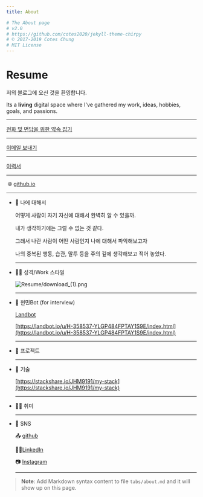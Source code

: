 ```yaml
---
title: About

# The About page
# v2.0
# https://github.com/cotes2020/jekyll-theme-chirpy
# © 2017-2019 Cotes Chung
# MIT License
---
```


# Resume

저의 블로그에 오신 것을 환영합니다. 

Its a **living** digital space where I've gathered my work, ideas, hobbies, goals, and passions.

---

[전화 및 면담을 위한 약속 잡기](Resume/Untitled.md)

---

[이메일 보내기](Resume/Untitled%201.md)

---

[이력서](Resume/Untitled%202.md)

---

 🌐 [github.io](https://jhm9191.github.io)

---

- 👧 나에 대해서

    어떻게 사람이 자기 자신에 대해서 완벽히 알 수 있을까. 

    내가 생각하기에는 그럴 수 없는 것 같다. 

    그래서 나란 사람이 어떤 사람인지 나에 대해서 파악해보고자 

    나의 중복된 행동, 습관, 말투 등을 주의 깊에 생각해보고 적어 놓았다.

    ---

- 🧘‍♀️ 성격/Work 스타일

    ![Resume/download_(1).png](Resume/download_(1).png)

    ---

- 🤖 현민Bot (for interview)

    [Landbot](https://app.landbot.io/gui/bot/356319/builder)

    [https://landbot.io/u/H-358537-YLGP484FPTAY1S9E/index.html](https://landbot.io/u/H-358537-YLGP484FPTAY1S9E/index.html)

    ---

- 🎯 프로젝트

    ---

- 🧠 기술

    [https://stackshare.io/JHM9191/my-stack](https://stackshare.io/JHM9191/my-stack)

    ---

- 🤹‍♀️ 취미

    ---

- 👀 SNS

    📤 [github](https://github.com/JHM9191)

    👩‍💼[LinkedIn](https://www.linkedin.com/in/hyun-min-jo-578a9861)

    📷 [Instagram](https://www.instagram.com/invites/contact/?i=1v7q1u16lg1ie&utm_content=363e90)

    ---

> **Note**: Add Markdown syntax content to file `tabs/about.md` and it will show up on this page.